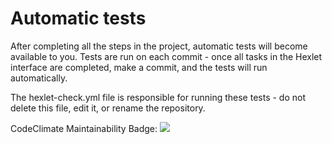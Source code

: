 # Automatic tests

After completing all the steps in the project, automatic tests will become available to you. Tests are run on each commit - once all tasks in the Hexlet interface are completed, make a commit, and the tests will run automatically.

The hexlet-check.yml file is responsible for running these tests - do not delete this file, edit it, or rename the repository.

CodeClimate Maintainability Badge:
<a href="https://codeclimate.com/github/vladLensky/frontend-project-44/maintainability"><img src="https://api.codeclimate.com/v1/badges/fe6d2e9bafed0dbb70c2/maintainability" /></a>
